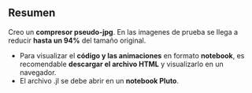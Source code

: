 ## Resumen

Creo un **compresor pseudo-jpg**. En las imagenes de prueba se llega a reducir **hasta un 94%** del tamaño original.

* Para visualizar el **código y las animaciones** en formato **notebook**, es recomendable **descargar el archivo HTML** y visualizarlo en un navegador.
* El archivo .jl se debe abrir en un **notebook Pluto**.
